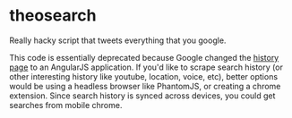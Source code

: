 # theosearch

Really hacky script that tweets everything that you google.

This code is essentially deprecated because Google changed the [history page](https://history.google.com)
to an AngularJS application.  If you'd like to scrape search history (or other
interesting history like youtube, location, voice, etc), better options would be 
using a headless browser like PhantomJS, or creating a chrome extension.  Since 
search history is synced across devices, you could get searches from mobile chrome.

